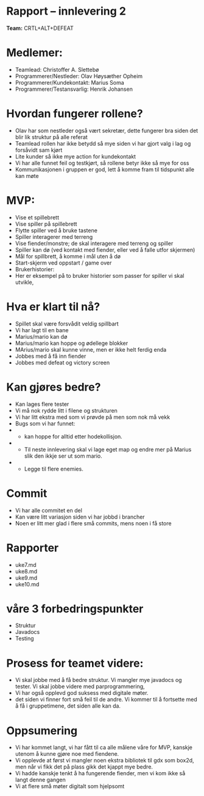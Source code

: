 # Rapport – innlevering 2
**Team:** CRTL+ALT+DEFEAT

# Medlemer:
* Teamlead: Christoffer A. Slettebø
* Programmerer/Nestleder: Olav Høysæther Opheim
* Programmerer/Kundekontakt: Marius Soma
* Programmerer/Testansvarlig: Henrik Johansen

# Hvordan fungerer rollene?
* Olav har som nestleder også vært sekretær, dette fungerer bra siden det blir lik struktur på alle referat
* Teamlead rollen har ikke betydd så mye siden vi har gjort valg i lag og forsåvidt sam kjørt
* Lite kunder så ikke mye action for kundekontakt
* Vi har alle funnet feil og testkjørt, så rollene betyr ikke så mye for oss
* Kommunikasjonen i gruppen er god, lett å komme fram til tidspunkt alle kan møte

# MVP:
* Vise et spillebrett
* Vise spiller på spillebrett
* Flytte spiller ved å bruke tastene
* Spiller interagerer med terreng
* Vise fiender/monstre; de skal interagere med terreng og spiller
* Spiller kan dø (ved kontakt med fiender, eller ved å falle utfor skjermen)
* Mål for spillbrett, å komme i mål uten å dø
* Start-skjerm ved oppstart / game over
* Brukerhistorier:
* Her er eksempel på to bruker historier som passer for spiller vi skal utvikle,

# Hva er klart til nå?
* Spillet skal være forsvådit veldig spillbart
* Vi har lagt til en bane
* Marius/mario kan dø
* Marius/mario kan hoppe og ødellege blokker
* MArius/mario skal kunne vinne, men er ikke helt ferdig enda
* Jobbes med å få inn fiender
* Jobbes med defeat og victory screen

# Kan gjøres bedre?
* Kan lages flere tester
* Vi må nok rydde litt i filene og strukturen
* Vi har litt ekstra med som vi prøvde på men som nok må vekk
* Bugs som vi har funnet:
* * kan hoppe for alltid etter hodekollisjon.
* * Til neste innlevering skal vi lage eget map og endre mer på Marius slik den ikkje ser ut som mario.
* * Legge til flere enemies.


# Commit
* Vi har alle commitet en del
* Kan være litt variasjon siden vi har jobbd i brancher
* Noen er litt mer glad i flere små commits, mens noen i få store

# Rapporter
* uke7.md
* uke8.md
* uke9.md
* uke10.md

# våre 3 forbedringspunkter
* Struktur
* Javadocs
* Testing

# Prosess for teamet videre:
* Vi skal jobbe med å få bedre struktur. Vi mangler mye javadocs og tester. Vi skal jobbe videre med parprogrammering,
* Vi har også opplevd god suksess med digitale møter. 
* det siden vi finner fort små feil til de andre. Vi kommer til å fortsette med å få i gruppetimene, det siden alle kan da. 

# Oppsumering
* Vi har kommet langt, vi har fått til ca alle målene våre for MVP, kanskje utenom å kunne gjøre noe med fiendene. 
* Vi opplevde at først vi mangler noen ekstra bibliotek til gdx som box2d, men når vi fikk det på plass gikk det kjappt mye bedre.
* Vi hadde kanskje tenkt å ha fungerende fiender, men vi kom ikke så langt denne gangen
* Vi at flere små møter digitalt som hjelpsomt 

